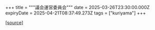 +++
title = """議会運営委員会"""
date = 2025-03-26T23:30:00.000Z
expiryDate = 2025-04-21T08:37:49.273Z
tags = ["kuriyama"]
+++


[[source]](https://www.town.kuriyama.hokkaido.jp/site/gikai/29874.html)
